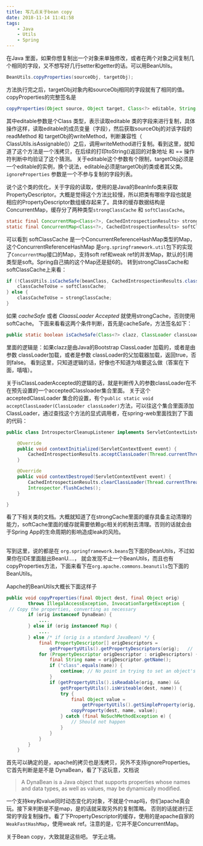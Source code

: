 ```yaml
---
title: 写几点关于bean copy
date: 2018-11-14 11:41:58
tags:
    - Java
    - Utils
    - Spring
---
```


在Java 里面，如果你想复制出一个对象来单独修改，或者在两个对象之间复制几个相同的字段，又不想写好几行setter和getter的话。可以用BeanUtils。

```java
BeanUtils.copyProperties(sourceObj, targetObj);
```

方法执行完之后，targetObj对象内和sourceObj相同的字段就有了相同的值。
copyProperties的完整签名是
```java
copyProperties(Object source, Object target, Class<?> editable, String... ignoreProperties)
```
其中editable参数是个Class 类型，表示读取editable 类的字段来进行复制，具体操作这样，读取editable的成员变量（字段），然后获取sourceObj的对该字段的readMethod 和 targetObj的writeMethod，判断兼容性（ ClassUtils.isAssignable()）之后，调用writeMethod进行复制。看到这里，就知道了这个方法是一个浅拷贝，在后续的打印toString()返回的对象地址 和 == 操作符判断中均验证了这个猜测。
关于editable这个参数有个限制，targetObj必须是一个editable的实例，换个说法，editable必须是targetObj的类或者其父类。
`ignoreProperties` 参数是一个不参与复制的字段列表。

说个这个类的优化，关于字段的读取，使用的是Java的BeanInfo类来获取PropertyDescriptor。大概是觉得这个方法比较慢，所以把类有哪些字段也就是相应的PropertyDescriptor数组缓存起来了。具体的缓存数据结构是ConcurrentMap，缓存分了两种类型`strongClassCache` 和 `softClassCache`。
```java
static final ConcurrentMap<Class<?>, CachedIntrospectionResults> strongClassCache = new ConcurrentHashMap(64);
static final ConcurrentMap<Class<?>, CachedIntrospectionResults> softClassCache = new ConcurrentReferenceHashMap(64);
```
可以看到 softClassCache 是一个ConcurrentReferenceHashMap类型的Map， 这个ConcurrentReferenceHashMap 是`org.springframework.util`包下的实现了`ConcurrentMap`接口的Map，支持soft ref和weak ref的并发Map，默认的引用类型是soft。Spring自己搞的这个Map还是挺6的。
转到strongClassCache和softClassCache上来看：
```java
if (!ClassUtils.isCacheSafe(beanClass, CachedIntrospectionResults.class.getClassLoader()) && !isClassLoaderAccepted(beanClass.getClassLoader())) {
    classCacheToUse = softClassCache;
} else {
    classCacheToUse = strongClassCache;
}

```
如果 *cacheSafe* 或者 *ClaassLoader Accepted* 就使用strongCache，否则使用softCache。
下面来看看这两个条件判断，首先是cacheSafe，方法签名如下：
```java
public static boolean isCacheSafe(Class<?> clazz, ClassLoader classLoader
```
里面的逻辑是：如果clazz是由Java的Bootstrap ClassLoader 加载的，或者是由参数 classLoader加载，或者是参数 classLoader的父加载器加载，返回true，否则false。
看到这里，只知道逻辑的话，好像也不知道为啥要这么做（答案在下面，嘻嘻）。

关于isClassLoaderAccepted的逻辑的话，就是判断传入的参数classLoader在不在预先设置的一个acceptedClassloader集合里面。
关于这个acceptedClassLoader 集合的设置，有个`public static void acceptClassLoader(ClassLoader classLoader)`方法，可以往这个集合里面添加ClassLoader，通过查找这个方法的显式调用者，在spring-web里面找到了下面的代码：
```java
public class IntrospectorCleanupListener implements ServletContextListener {

	@Override
	public void contextInitialized(ServletContextEvent event) {
		CachedIntrospectionResults.acceptClassLoader(Thread.currentThread().getContextClassLoader());
	}

	@Override
	public void contextDestroyed(ServletContextEvent event) {
		CachedIntrospectionResults.clearClassLoader(Thread.currentThread().getContextClassLoader());
		Introspector.flushCaches();
	}

}
```
看了下相关类的文档。大概就知道了在strongCache里面的缓存具备主动清理的能力，softCache里面的缓存就需要依赖gc相关的机制去清理。否则的话就会由于Spring App的生命周期的影响造成leak的风险。


##
写到这里，说的都是在 `org.springframework.beans`包下面的BeanUtils，不过如果你在IDE里面敲出BeanU....， 就会发现不止一个BeanUtils，而且也有copyProperties方法，下面来看下在`org.apache.commons.beanutils`包下面的BeanUtils。

Aapche的BeanUtils大概长下面这样子
```java
public void copyProperties(final Object dest, final Object orig)
        throws IllegalAccessException, InvocationTargetException {
 // Copy the properties, converting as necessary
        if (orig instanceof DynaBean) {
            ....
        } else if (orig instanceof Map) {
            ....
        } else /* if (orig is a standard JavaBean) */ {
            final PropertyDescriptor[] origDescriptors =
                getPropertyUtils().getPropertyDescriptors(orig);   //  有缓存
            for (PropertyDescriptor origDescriptor : origDescriptors) {
                final String name = origDescriptor.getName();
                if ("class".equals(name)) {
                    continue; // No point in trying to set an object's class
                }
                if (getPropertyUtils().isReadable(orig, name) &&
                    getPropertyUtils().isWriteable(dest, name)) {
                    try {
                        final Object value =
                            getPropertyUtils().getSimpleProperty(orig, name);
                        copyProperty(dest, name, value);
                    } catch (final NoSuchMethodException e) {
                        // Should not happen
                    }
                }
            }
        }
    }
```
首先可以确定的是，apache的拷贝也是浅拷贝，另外不支持ignoreProperties。它首先判断是是不是 DynaBean，看了下这玩意，文档说

> A DynaBean is a Java object that supports properties whose names and data types, as well as values, may be dynamically modified.

一个支持key和value同时动态变化的对象，不就是个map吗，你们apache真会玩。接下来判断是不是map，是的话就采取另外的复制策略。
否则的话就进行正常的字段复制操作。看了下PropertyDescriptor的缓存，使用的是apache自家的 `WeakFastHashMap`，使用weak ref。注意的是，它并不是ConcurrentMap。

关于Bean copy，大致就是这些吧。
学无止境。
